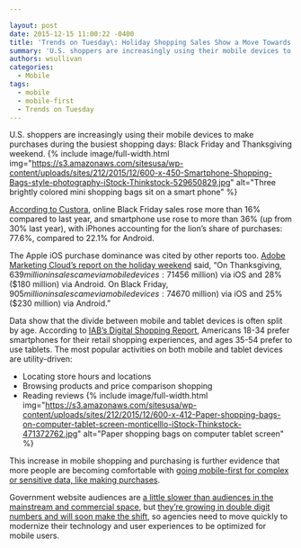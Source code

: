 ```yaml
---

layout: post
date: 2015-12-15 11:00:22 -0400
title: 'Trends on Tuesday\: Holiday Shopping Sales Show a Move Towards Mobile-First'
summary: 'U.S. shoppers are increasingly using their mobile devices to make purchases during the busiest shopping days\:&nbsp;Black Friday and&nbsp;Thanksgiving weekend. According to Custora, online Black Friday sales rose more than 16% compared to last year, and smartphone use rose to more than 36% (up from 30% last year), with iPhones accounting for the lion&rsquo;s share of'
authors: wsullivan
categories:
  - Mobile
tags:
  - mobile
  - mobile-first
  - Trends on Tuesday
---
```


U.S. shoppers are increasingly using their mobile devices to make purchases during the busiest shopping days: Black Friday and Thanksgiving weekend. 
{% include image/full-width.html img="https://s3.amazonaws.com/sitesusa/wp-content/uploads/sites/212/2015/12/600-x-450-Smartphone-Shopping-Bags-style-photography-iStock-Thinkstock-529650829.jpg" alt="Three brightly colored mini shopping bags sit on a smart phone" %} 

[According to Custora](http://www.digitaltrends.com/android/black-friday-905-million-sales-came-smartphones-tablets-ios-led-way/), online Black Friday sales rose more than 16% compared to last year, and smartphone use rose to more than 36% (up from 30% last year), with iPhones accounting for the lion’s share of purchases: 77.6%, compared to 22.1% for Android.

The Apple iOS purchase dominance was cited by other reports too. [Adobe Marketing Cloud’s report on the holiday weekend](http://venturebeat.com/2015/11/28/adobe-thanksgiving-and-black-friday-online-sales-up-18-ios-numbers-almost-triple-androids/) said, “On Thanksgiving, $639 million in sales came via mobile devices: 71% ($456 million) via iOS and 28% ($180 million) via Android. On Black Friday, $905 million in sales came via mobile devices: 74% ($670 million) via iOS and 25% ($230 million) via Android.”

Data show that the divide between mobile and tablet devices is often split by age. According to [IAB’s Digital Shopping Report](http://www.iab.com/news/critical-differences-in-digital-shopping-habits-between-age-groups-identified-by-iab-report/), Americans 18-34 prefer smartphones for their retail shopping experiences, and ages 35-54 prefer to use tablets. The most popular activities on both mobile and tablet devices are utility-driven:

  * Locating store hours and locations
  * Browsing products and price comparison shopping
  * Reading reviews 
{% include image/full-width.html img="https://s3.amazonaws.com/sitesusa/wp-content/uploads/sites/212/2015/12/600-x-412-Paper-shopping-bags-on-computer-tablet-screen-monticelllo-iStock-Thinkstock-471372762.jpg" alt="Paper shopping bags on computer tablet screen" %} 

This increase in mobile shopping and purchasing is further evidence that more people are becoming comfortable with [going mobile-first for complex or sensitive data, like making purchases](https://www.WHATEVER/2015/03/10/trends-on-tuesday-more-time-consuming-complex-tasks-on-mobile-platforms/).

Government website audiences are [a little slower than audiences in the mainstream and commercial space](https://www.WHATEVER/2015/07/14/trends-on-tuesday-adults-use-mobile-devices-most-of-the-time/), but [they’re growing in double digit numbers and will soon make the shift](https://www.WHATEVER/2015/10/21/gov-analytics-breakdown-2-mobile-is-bigger-than-ever/), so agencies need to move quickly to modernize their technology and user experiences to be optimized for mobile users.